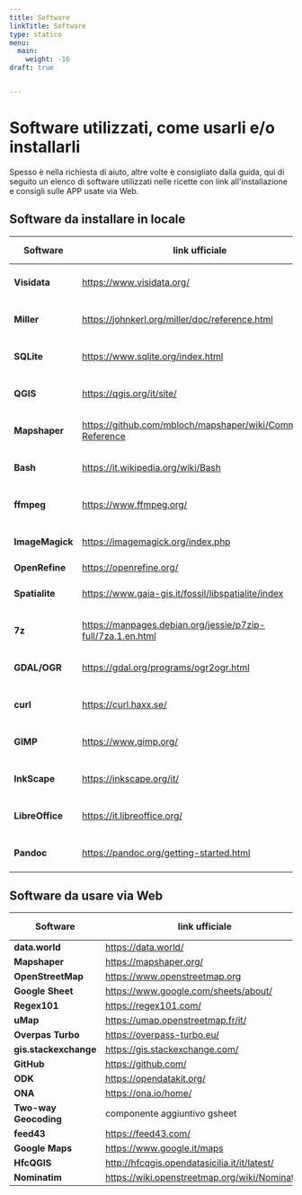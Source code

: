 ```yaml
---
title: Software
linkTitle: Software
type: statico
menu:
  main:
    weight: -16
draft: true


---
```


# Software utilizzati, come usarli e/o installarli

Spesso è nella richiesta di aiuto, altre volte è consigliato dalla guida, qui di seguito un elenco di software utilizzati nelle ricette con link all'installazione e consigli sulle APP usate via Web.

## Software da installare in locale

Software | link ufficiale | Come installarlo| ambito
---------|----------------|-----------------|----------
**Visidata**|<https://www.visidata.org/>| riga di comando (CLI) | Testo strutturato
**Miller**|<https://johnkerl.org/miller/doc/reference.html> | riga di comando (CLI) | Testo strutturato
**SQLite**|<https://www.sqlite.org/index.html>| Multi piattaforma (CLI/GUI) | Database
**QGIS**|<https://qgis.org/it/site/>| Multi piattaforma (CLI/GUI) |GIS
**Mapshaper**|<https://github.com/mbloch/mapshaper/wiki/Command-Reference>|Multi piattaforma (CLI/GUI) | GIS
**Bash** | <https://it.wikipedia.org/wiki/Bash> | riga di comando (CLI) | Shell Linux
**ffmpeg** | <https://www.ffmpeg.org/> | Multi piattaforma (CLI/GUI) | Audio/Video
**ImageMagick** | <https://imagemagick.org/index.php> | Multi piattaforma (CLI/GUI) | Immagini
**OpenRefine** | <https://openrefine.org/> | | Pulizia dati
**Spatialite** | <https://www.gaia-gis.it/fossil/libspatialite/index>| Multi piattaforma (CLI/GUI) | GIS
**7z** |<https://manpages.debian.org/jessie/p7zip-full/7za.1.en.html> | Multi piattaforma (CLI/GUI) | Altro
**GDAL/OGR** |<https://gdal.org/programs/ogr2ogr.html> | Multi piattaforma (CLI/GUI) | GIS
**curl** | <https://curl.haxx.se/> | Multi piattaforma (CLI/GUI) | Testo strutturato
**GIMP** | <https://www.gimp.org/> | Multi piattaforma (GUI) | Grafica
**InkScape** | <https://inkscape.org/it/> | Multi piattaforma (GUI) | Grafica vettoriale
**LibreOffice** | <https://it.libreoffice.org/> | Multi piattaforma (GUI) | Office
**Pandoc** | <https://pandoc.org/getting-started.html> | Riga di comando (CLI) | Conversione



## Software da usare via Web

Software | link ufficiale | Serve account | ambito
---------|----------------|:--------------:|------
**data.world**|<https://data.world/> | Sì | Dati strutturati
**Mapshaper**| <https://mapshaper.org/> | No | GIS
**OpenStreetMap**|<https://www.openstreetmap.org> | Sì | GIS/mappe
**Google Sheet**|<https://www.google.com/sheets/about/> | Sì | Dati strutturati
**Regex101**|<https://regex101.com/> | No | Testo strutturato
**uMap** | <https://umap.openstreetmap.fr/it/> | Sì | GIS/mappe
**Overpas Turbo** |<https://overpass-turbo.eu/> | No | GIS/mappe
**gis.stackexchange** |<https://gis.stackexchange.com/>| Sì | Forum
**GitHub** | <https://github.com/> | Sì | Hosting/Versioning
**ODK** | <https://opendatakit.org/> | Sì | GIS/mappe| GIS/mappe
**ONA** | <https://ona.io/home/> | Sì | GIS/mappe
**Two-way Geocoding** | componente aggiuntivo gsheet| Sì | Geocoding
**feed43** | <https://feed43.com/> | | Feed
**Google Maps** | <https://www.google.it/maps> | Sì | Mappe
**HfcQGIS** | <http://hfcqgis.opendatasicilia.it/it/latest/> | No | QGIS
**Nominatim** | <https://wiki.openstreetmap.org/wiki/Nominatim> | Sì | GIS/mappe

